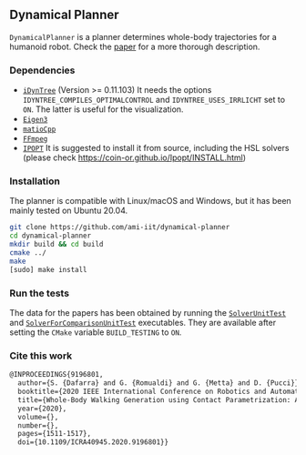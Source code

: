 ## Dynamical Planner

``DynamicalPlanner`` is a planner determines whole-body trajectories for a humanoid robot. Check the [paper](https://ieeexplore.ieee.org/document/9196801) for a more thorough description.

### Dependencies
- [``iDynTree``](https://github.com/robotology/idyntree) (Version >= 0.11.103) It needs the  options ``IDYNTREE_COMPILES_OPTIMALCONTROL`` and ``IDYNTREE_USES_IRRLICHT`` set to ``ON``. The latter is useful for the visualization.
- [``Eigen3``](https://eigen.tuxfamily.org/index.php?title=Main_Page)
- [``matioCpp``](https://github.com/ami-iit/matio-cpp)
- [``FFmpeg``](https://ffmpeg.org/)
- [``IPOPT``](https://coin-or.github.io/Ipopt/) It is suggested to install it from source, including the HSL solvers (please check https://coin-or.github.io/Ipopt/INSTALL.html)

### Installation

The planner is compatible with Linux/macOS and Windows, but it has been mainly tested on Ubuntu 20.04.

```bash
git clone https://github.com/ami-iit/dynamical-planner
cd dynamical-planner
mkdir build && cd build
cmake ../
make
[sudo] make install
```

### Run the tests
The data for the papers has been obtained by running the [``SolverUnitTest``](https://github.com/ami-iit/dynamical-planner/blob/main/test/SolverTest.cpp) and [``SolverForComparisonUnitTest``](https://github.com/ami-iit/dynamical-planner/blob/main/test/SolverForComparisonsTest.cpp) executables. They are available after setting the ``CMake`` variable ``BUILD_TESTING`` to ``ON``.


### Cite this work

```tex
@INPROCEEDINGS{9196801,
  author={S. {Dafarra} and G. {Romualdi} and G. {Metta} and D. {Pucci}},
  booktitle={2020 IEEE International Conference on Robotics and Automation (ICRA)}, 
  title={Whole-Body Walking Generation using Contact Parametrization: A Non-Linear Trajectory Optimization Approach}, 
  year={2020},
  volume={},
  number={},
  pages={1511-1517},
  doi={10.1109/ICRA40945.2020.9196801}}
```

